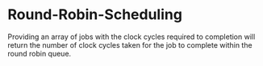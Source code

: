 # Round-Robin-Scheduling
Providing an array of jobs with the clock cycles required to completion will return the number of clock cycles taken for the job to complete within the round robin queue.
